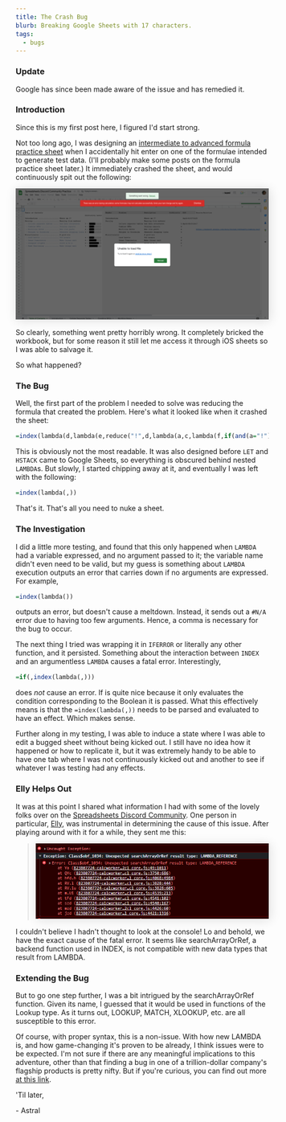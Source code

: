 ```yaml
---
title: The Crash Bug
blurb: Breaking Google Sheets with 17 characters.
tags:
  - bugs
---
```

### Update

Google has since been made aware of the issue and has remedied it.

### Introduction

Since this is my first post here, I figured I'd start strong.

Not too long ago, I was designing an [intermediate to advanced formula practice sheet](https://docs.google.com/spreadsheets/d/1RZVTUJj_qzugq_WCd7rMjmjzKtUM72Jb5x0RGFAVNnk/edit#gid=890374412) when I accidentally hit enter on one of the formulae intended to generate test data. (I'll probably make some posts on the formula practice sheet later.) It immediately crashed the sheet, and would continuously spit out the following:

 <img src="/assets/img/crashbug1.png" style="box-shadow: 2px 2px 20px 0 #ddd;"/>

So clearly, something went pretty horribly wrong. It completely bricked the workbook, but for some reason it still let me access it through iOS sheets so I was able to salvage it.

So what happened?

### The Bug

Well, the first part of the problem I needed to solve was reducing the formula that created the problem. Here's what it looked like when it crashed the sheet:

```haskell
=index(lambda(d,lambda(e,reduce("!",d,lambda(a,c,lambda(f,if(and(a="!"),f,{a,f}))(flatten(filter(query(d,"where Col1 is not null offset 1",),index(d,1,)=c))))))(reduce("!",sequence(12)+1,lambda(a,c,lambda(y,if(and(a="!"),y,{a,y}))({text(date(,c,),"mmmm"),d;query(map(sequence(20),lambda(x,lambda(y,z,{"Item "&randbetween(1,30),y,y*z,z})(randbetween(1,10),randbetween(5,10)))),"select 2/0,Col1,Col2,Col3,Col4,1/0label 1/0'',2/0''",)}))))({"SKU","Quantity","Total Price","Average Price",""})))
```

This is obviously not the most readable. It was also designed before `LET` and `HSTACK` came to Google Sheets, so everything is obscured behind nested `LAMBDA`s. But slowly, I started chipping away at it, and eventually I was left with the following:

```haskell
=index(lambda(,))
```

That's it. That's all you need to nuke a sheet.

### The Investigation

I did a little more testing, and found that this only happened when `LAMBDA` had a variable expressed, and no argument passed to it; the variable name didn't even need to be valid, but my guess is something about `LAMBDA` execution outputs an error that carries down if no arguments are expressed. For example,

```haskell
=index(lambda())
```

outputs an error, but doesn't cause a meltdown. Instead, it sends out a `#N/A` error due to having too few arguments. Hence, a comma is necessary for the bug to occur.

The next thing I tried was wrapping it in `IFERROR` or literally any other function, and it persisted. Something about the interaction between `INDEX` and an argumentless `LAMBDA` causes a fatal error. Interestingly,

```haskell
=if(,index(lambda(,)))
```

does *not* cause an error. If is quite nice because it only evaluates the condition corresponding to the Boolean it is passed. What this effectively means is that the `=index(lambda(,))` needs to be parsed and evaluated to have an effect. Which makes sense.

Further along in my testing, I was able to induce a state where I was able to edit a bugged sheet without being kicked out. I still have no idea how it happened or how to replicate it, but it was extremely handy to be able to have one tab where I was not continuously kicked out and another to see if whatever I was testing had any effects.

### Elly Helps Out

It was at this point I shared what information I had with some of the lovely folks over on the [Spreadsheets Discord Community](https://discord.gg/M9GKpPd). One person in particular, [Elly](https://www.reddit.com/user/Keipaws), was instrumental in determining the cause of this issue. After playing around with it for a while, they sent me this:

> <img src="/assets/img/crashbug2.png" style="box-shadow: 2px 2px 20px 0 #ddd;"/>

I couldn't believe I hadn't thought to look at the console! Lo and behold, we have the exact cause of the fatal error. It seems like searchArrayOrRef, a backend function used in INDEX, is not compatible with new data types that result from LAMBDA.

### Extending the Bug

But to go one step further, I was a bit intrigued by the searchArrayOrRef function. Given its name, I guessed that it would be used in functions of the Lookup type. As it turns out, LOOKUP, MATCH, XLOOKUP, etc. are all susceptible to this error.

Of course, with proper syntax, this is a non-issue. With how new LAMBDA is, and how game-changing it's proven to be already, I think issues were to be expected. I'm not sure if there are any meaningful implications to this adventure, other than that finding a bug in one of a trillion-dollar company's flagship products is pretty nifty. But if you're curious, you can find out more [at this link](https://docs.google.com/spreadsheets/d/1dH_diVwMm8XMVUP1bxFhForIc0my_X2_2oDLbJGUBPo/edit#gid=0).

'Til later,

\- Astral
